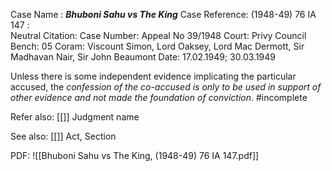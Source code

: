 Case Name : ***Bhuboni Sahu vs The King***
Case Reference: (1948-49) 76 IA 147 :  
Neutral Citation:
Case Number: Appeal No 39/1948
Court: Privy Council
Bench: 05
Coram: Viscount Simon, Lord Oaksey, Lord Mac Dermott, Sir Madhavan Nair, Sir John Beaumont
Date: 17.02.1949; 30.03.1949

Unless there is some independent evidence implicating the particular accused, the *confession of the co-accused is only to be used in support of other evidence and not made the foundation of conviction*. #incomplete 

Refer also:
[[]]
Judgment name

See also:
[[]] 
Act, Section

PDF:
![[Bhuboni Sahu vs The King, (1948-49) 76 IA 147.pdf]]